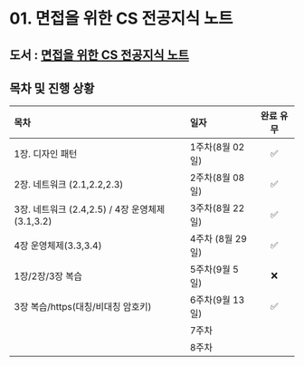 # 01. 면접을 위한 CS 전공지식 노트


## 도서 : [면접을 위한 CS 전공지식 노트](https://ridibooks.com/books/754034561)

## 목차 및 진행 상황

|목차|일자|완료 유무|
|:---|:---|:---:|
|1장. 디자인 패턴|1주차(8월 02일)| :white_check_mark: |
|2장. 네트워크 (2.1,2.2,2.3)|2주차(8월 08일)| :white_check_mark: |
|3장. 네트워크 (2.4,2.5) / 4장 운영체제(3.1,3.2)|3주차(8월 22일)| :white_check_mark: |
|4장 운영체제(3.3,3.4) |4주차 (8월 29일)| :white_check_mark: |
|1장/2장/3장 복습 |5주차(9월 5일)| ❌ |
|3장 복습/https(대칭/비대칭 암호키) |6주차(9월 13일)| ✅|
| |7주차|  |
| |8주차|  |

